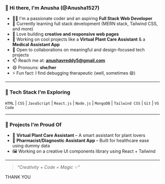 ### 👋 Hi there, I'm Anusha (@Anusha1527)

- 👩‍💻 I'm a passionate coder and an aspiring **Full Stack Web Developer**
- 🌱 Currently learning full stack development (MERN stack, Tailwind CSS, and more)
- 🎨 Love building **creative and responsive web pages**
- 🌿 Working on cool projects like a **Virtual Plant Care Assistant** & a **Medical Assistant App**
- 🤝 Open to collaborations on meaningful and design-focused tech projects
- 📫 Reach me at: **anushavreddy5@gmail.com**
- 😄 Pronouns: **she/her**
- ⚡ Fun fact: I find debugging therapeutic (well, sometimes 😄)

---

### 🧰 Tech Stack I'm Exploring
`HTML` | `CSS` | `JavaScript` | `React.js` | `Node.js` | `MongoDB` | `Tailwind CSS` | `Git` | `VS Code`

---

### 🌟 Projects I'm Proud Of
- 🌿 **Virtual Plant Care Assistant** – A smart assistant for plant lovers  
- 💊 **Pharmacist/Diagnostic Assistant App** – Built for healthcare ease using dummy data  
- 🖼️ Working on a creative UI components library using React + Tailwind

---

> _"Creativity + Code = Magic ✨"_

<!---
Anusha1527/Anusha1527 is a ✨ special ✨ repository because its `README.md` (this file) appears on your GitHub profile.
You can click the Preview link to take a look at your changes.
--->
THANK YOU
